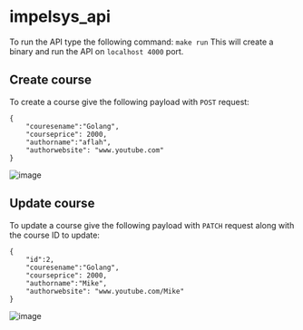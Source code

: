 # impelsys_api

To run the API type the following command:
`make run`
This will create a binary and run the API on `localhost 4000` port.

## Create course
To create a course give the following payload with `POST` request:
```
{
    "couresename":"Golang",
    "courseprice": 2000,
    "authorname":"aflah",
    "authorwebsite": "www.youtube.com"
}
```
![image](https://github.com/aflahahamed/impelsys_api/assets/61117867/6007208b-3c30-4075-a8a5-8fd2eb6011a9)


## Update course
To update a course give the following payload with `PATCH` request along with the course ID to update:
```
{
    "id":2,
    "couresename":"Golang",
    "courseprice": 2000,
    "authorname":"Mike",
    "authorwebsite": "www.youtube.com/Mike"
}
```
![image](https://github.com/aflahahamed/impelsys_api/assets/61117867/8a8a0058-a544-4889-a410-b03ef4fe507c)

